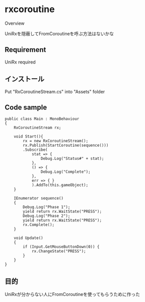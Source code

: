 # rxcoroutine

Overview

UniRxを隠蔽してFromCoroutineを呼ぶ方法はないかな

## Requirement

UniRx required

## インストール

Put "RxCoroutineStream.cs" into "Assets" folder

## Code sample

```
public class Main : MonoBehaviour
{
    RxCoroutineStream rx;
    
    void Start(){
        rx = new RxCoroutineStream();
        rx.Publish(StartCoroutine(sequence()))
        .Subscribe(
            stat => {
                Debug.Log("Status#" + stat);
            },
            () => {
                Debug.Log("Complete");
            },
            err => { }
            ).AddTo(this.gameObject);
    }
        
    IEnumerator sequence()
    {
        Debug.Log("Phase 1");
        yield return rx.WaitState("PRESS");
        Debug.Log("Phase 2");
        yield return rx.WaitState("PRESS");
        rx.Complete();
    }
    
    void Update()
    {
        if (Input.GetMouseButtonDown(0)) {
            rx.ChangeState("PRESS");
        }
    }
}
```

## 目的

UniRxが分からない人にFromCoroutineを使ってもらうために作った
